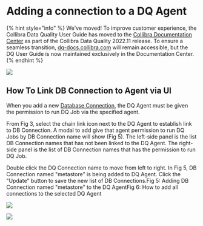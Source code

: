 # Adding a connection to a DQ Agent

{% hint style="info" %}
We've moved! To improve customer experience, the Collibra Data Quality User Guide has moved to the [Collibra Documentation Center](https://productresources.collibra.com/docs/collibra/latest/Content/DataQuality/DBConnection/Adding%20a%20connection%20to%20a%20DQ.htm) as part of the Collibra Data Quality 2022.11 release. To ensure a seamless transition, [dq-docs.collibra.com](http://dq-docs.collibra.com/) will remain accessible, but the DQ User Guide is now maintained exclusively in the Documentation Center.
{% endhint %}

![](../../.gitbook/assets/agent\_shuffle.gif)

## How To Link DB Connection to Agent via UI <a href="#how-to-link-db-connection-to-agent-via-ui" id="how-to-link-db-connection-to-agent-via-ui"></a>

When you add a new [Database Connection](https://docs.owl-analytics.com/connecting-to-dbs-in-owl-web/owl-db-connection#how-to-add-db-connection-via-ui), the DQ Agent must be given the permission to run DQ Job via the specified agent.

From Fig 3, select the chain link icon next to the DQ Agent to establish link to DB Connection. A modal to add give that agent permission to run DQ Jobs by DB Connection name will show (Fig 5). The left-side panel is the list DB Connection names that has not been linked to the DQ Agent. The right-side panel is the list of DB Connection names that has the permission to run DQ Job.

Double click the DQ Connection name to move from left to right. In Fig 5, DB Connection named "metastore" is being added to DQ Agent. Click the "Update" button to save the new list of DB Connections.Fig 5: Adding DB Connection named "metastore" to the DQ AgentFig 6: How to add all connections to the selected DQ Agent

![](https://gblobscdn.gitbook.com/assets%2F-Lb9zlrkw1AEC\_k2s2wG%2F-MezgsSFv-xynJD2XJTM%2F-Mezhb0qV-4VR3bXoPzC%2FDQ-Agent-Config-Hint-1.png?alt=media\&token=5e85d0cb-7572-4a05-a95d-c66d5606e641)

![](https://gblobscdn.gitbook.com/assets%2F-Lb9zlrkw1AEC\_k2s2wG%2F-McBIJaM6HGPXZ7Saycu%2F-McBP5WB-FQTCxMHwSMK%2FScreenshot%202021-06-14%20at%205.04.25%20PM.png?alt=media\&token=beca7cf8-3a72-4f64-b991-b258dd88193b)
